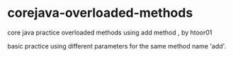 # corejava-overloaded-methods
core java practice overloaded methods using add method , by htoor01

basic practice using different parameters for the same method name 'add'.

